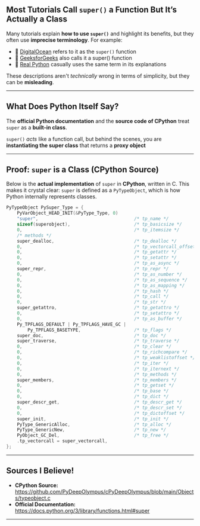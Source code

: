## Most Tutorials Call `super()` a Function But It’s Actually a Class

Many tutorials explain **how to use `super()`** and highlight its benefits, but they often use **imprecise terminology**. For example:

* 🔹 [DigitalOcean](https://www.digitalocean.com/community/tutorials/python-super) refers to it as the `super()` function
* 🔹 [GeeksforGeeks](https://www.geeksforgeeks.org/python-super/) also calls it a super() function
* 🔹 [Real Python](https://realpython.com/python-super/) casually uses the same term in its explanations

These descriptions aren't *technically* wrong in terms of simplicity, but they can be **misleading**.


---

##  What Does Python Itself Say?

The **official Python documentation** and the **source code of CPython** treat `super` as a **built-in class**.



`super()` *acts* like a function call, but behind the scenes, you are **instantiating the super class** that returns a **proxy object**

---

##  Proof: `super` is a Class (CPython Source)

Below is the **actual implementation** of `super` in **CPython**, written in C. This makes it crystal clear: `super` is defined as a `PyTypeObject`, which is how Python internally represents classes.

```c
PyTypeObject PySuper_Type = {
    PyVarObject_HEAD_INIT(&PyType_Type, 0)
    "super",                                    /* tp_name */
    sizeof(superobject),                        /* tp_basicsize */
    0,                                          /* tp_itemsize */
    /* methods */
    super_dealloc,                              /* tp_dealloc */
    0,                                          /* tp_vectorcall_offset */
    0,                                          /* tp_getattr */
    0,                                          /* tp_setattr */
    0,                                          /* tp_as_async */
    super_repr,                                 /* tp_repr */
    0,                                          /* tp_as_number */
    0,                                          /* tp_as_sequence */
    0,                                          /* tp_as_mapping */
    0,                                          /* tp_hash */
    0,                                          /* tp_call */
    0,                                          /* tp_str */
    super_getattro,                             /* tp_getattro */
    0,                                          /* tp_setattro */
    0,                                          /* tp_as_buffer */
    Py_TPFLAGS_DEFAULT | Py_TPFLAGS_HAVE_GC |
        Py_TPFLAGS_BASETYPE,                    /* tp_flags */
    super_doc,                                  /* tp_doc */
    super_traverse,                             /* tp_traverse */
    0,                                          /* tp_clear */
    0,                                          /* tp_richcompare */
    0,                                          /* tp_weaklistoffset */
    0,                                          /* tp_iter */
    0,                                          /* tp_iternext */
    0,                                          /* tp_methods */
    super_members,                              /* tp_members */
    0,                                          /* tp_getset */
    0,                                          /* tp_base */
    0,                                          /* tp_dict */
    super_descr_get,                            /* tp_descr_get */
    0,                                          /* tp_descr_set */
    0,                                          /* tp_dictoffset */
    super_init,                                 /* tp_init */
    PyType_GenericAlloc,                        /* tp_alloc */
    PyType_GenericNew,                          /* tp_new */
    PyObject_GC_Del,                            /* tp_free */
    .tp_vectorcall = super_vectorcall,
};
```

---

## Sources I Believe!

*  **CPython Source:** https://github.com/PyDeepOlympus/cPyDeepOlympus/blob/main/Objects/typeobject.c
* **Official Documentation:** https://docs.python.org/3/library/functions.html#super
---
